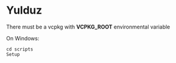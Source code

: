 # Yulduz

There must be a vcpkg with __VCPKG_ROOT__ environmental variable

On Windows:
```batch
cd scripts
Setup
```